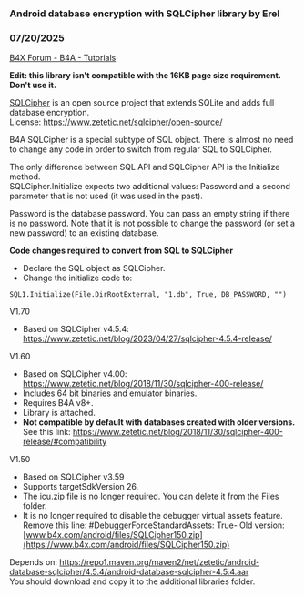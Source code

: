 ### Android database encryption with SQLCipher library by Erel
### 07/20/2025
[B4X Forum - B4A - Tutorials](https://www.b4x.com/android/forum/threads/14965/)

**Edit: this library isn't compatible with the 16KB page size requirement. Don't use it.**  
  
[SQLCipher](http://sqlcipher.net/) is an open source project that extends SQLite and adds full database encryption.  
License: <https://www.zetetic.net/sqlcipher/open-source/>  
  
B4A SQLCipher is a special subtype of SQL object. There is almost no need to change any code in order to switch from regular SQL to SQLCipher.  
  
The only difference between SQL API and SQLCipher API is the Initialize method.  
SQLCipher.Initialize expects two additional values: Password and a second parameter that is not used (it was used in the past).  
  
Password is the database password. You can pass an empty string if there is no password. Note that it is not possible to change the password (or set a new password) to an existing database.  
  
**Code changes required to convert from SQL to SQLCipher**  
- Declare the SQL object as SQLCipher.  
- Change the initialize code to:  

```B4X
SQL1.Initialize(File.DirRootExternal, "1.db", True, DB_PASSWORD, "")
```

  
  
V1.70  

- Based on SQLCipher v4.5.4: <https://www.zetetic.net/blog/2023/04/27/sqlcipher-4.5.4-release/>

V1.60  

- Based on SQLCipher v4.00: <https://www.zetetic.net/blog/2018/11/30/sqlcipher-400-release/>
- Includes 64 bit binaries and emulator binaries.
- Requires B4A v8+.
- Library is attached.
- **Not compatible by default with databases created with older versions.** See this link: <https://www.zetetic.net/blog/2018/11/30/sqlcipher-400-release/#compatibility>

V1.50  

- Based on SQLCipher v3.59
- Supports targetSdkVersion 26.
- The icu.zip file is no longer required. You can delete it from the Files folder.
- It is no longer required to disable the debugger virtual assets feature.
Remove this line: #DebuggerForceStandardAssets: True- Old version: [www.b4x.com/android/files/SQLCipher150.zip](https://www.b4x.com/android/files/SQLCipher150.zip)

  
Depends on: <https://repo1.maven.org/maven2/net/zetetic/android-database-sqlcipher/4.5.4/android-database-sqlcipher-4.5.4.aar>  
You should download and copy it to the additional libraries folder.